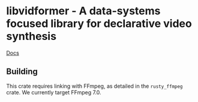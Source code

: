 # libvidformer - A data-systems focused library for declarative video synthesis

[Docs](https://ixlab.github.io/vidformer/vidformer/)

## Building

This crate requires linking with FFmpeg, as detailed in the `rusty_ffmpeg` crate.
We currently target FFmpeg 7.0.
